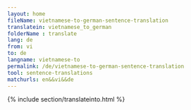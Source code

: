 ```yaml
---
layout: home
fileName: vietnamese-to-german-sentence-translation
translatein: vietnamese_to_german
folderName : translate
lang: de
from: vi
to: de
langname: vietnamese-to
permalink: /de/vietnamese-to-german-sentence-translation
tool: sentence-translations
matchurls: en&&vi&&de
---
```

{% include section/translateinto.html %}
